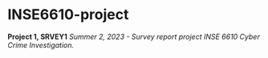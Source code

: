 # INSE6610-project
**Project 1, SRVEY1**
*Summer 2, 2023 - Survey report project INSE 6610 Cyber Crime Investigation.*

